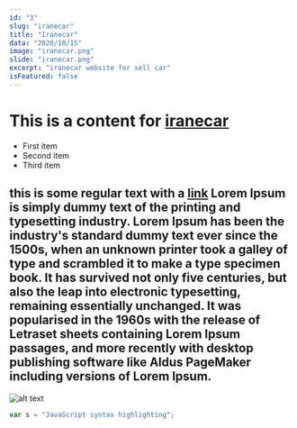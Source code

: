```yaml
---
id: "3"
slug: "iranecar"
title: "Iranecar"
data: "2020/10/15"
image: "iranecar.png"
slide: "iranecar.png"
excerpt: "iranecar website for sell car"
isFeatured: false
---
```


# This is a content for [iranecar](https://iranecar.com)

- First item
- Second item
- Third item

## this is some regular text with a [link](https://iranecar.com) Lorem Ipsum is simply dummy text of the printing and typesetting industry. Lorem Ipsum has been the industry's standard dummy text ever since the 1500s, when an unknown printer took a galley of type and scrambled it to make a type specimen book. It has survived not only five centuries, but also the leap into electronic typesetting, remaining essentially unchanged. It was popularised in the 1960s with the release of Letraset sheets containing Lorem Ipsum passages, and more recently with desktop publishing software like Aldus PageMaker including versions of Lorem Ipsum.

![alt text](iranecar.jpg)

```javascript
var s = "JavaScript syntax highlighting";
```

